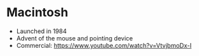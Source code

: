 # Macintosh

- Launched in 1984
- Advent of the mouse and pointing device
- Commercial: <https://www.youtube.com/watch?v=VtvjbmoDx-I>
